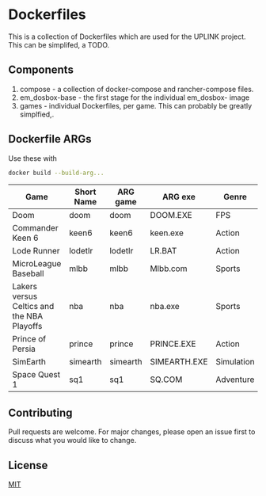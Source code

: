 # Dockerfiles

This is a collection of Dockerfiles which are used for the UPLINK project. This can be simplifed, a TODO.

## Components

1. compose - a collection of docker-compose and rancher-compose files.
2. em_dosbox-base - the first stage for the individual em_dosbox-<game> image
3. games - individual Dockerfiles, per game. This can probably be greatly simplfied,.

## Dockerfile ARGs
Use these with

```bash
docker build --build-arg...
```

| Game | Short Name | ARG game | ARG exe | Genre |
| --- | --- | --- | --- | --- |
| Doom | doom | doom | DOOM.EXE | FPS |
| Commander Keen 6 | keen6 | keen6 | keen.exe | Action |
| Lode Runner | lodetlr | lodetlr | LR.BAT | Action |
| MicroLeague Baseball | mlbb | mlbb | Mlbb.com | Sports |
| Lakers versus Celtics and the NBA Playoffs | nba | nba | nba.exe | Sports |
| Prince of Persia | prince | prince | PRINCE.EXE | Action |
| SimEarth | simearth | simearth | SIMEARTH.EXE | Simulation |
| Space Quest 1 | sq1 | sq1 | SQ.COM | Adventure |



## Contributing
Pull requests are welcome. For major changes, please open an issue first to discuss what you would like to change.


## License
[MIT](https://choosealicense.com/licenses/mit/)